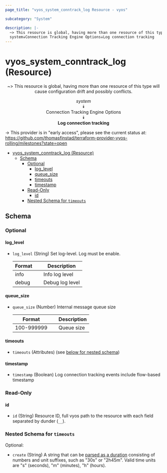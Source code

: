 ```yaml
---
page_title: "vyos_system_conntrack_log Resource - vyos"

subcategory: "System"

description: |-
  ~> This resource is global, having more than one resource of this type will cause configuration drift and possibly conflicts.
  system⯯Connection Tracking Engine Options⯯Log connection tracking
---
```


# vyos_system_conntrack_log (Resource)
<center>

~> This resource is global, having more than one resource of this type will cause configuration drift and possibly conflicts.

*system*  
⯯  
Connection Tracking Engine Options  
⯯  
**Log connection tracking**


</center>

-> This provider is in "early access", please see the current status at: https://github.com/thomasfinstad/terraform-provider-vyos-rolling/milestones?state=open

<!--TOC-->

- [vyos_system_conntrack_log (Resource)](#vyos_system_conntrack_log-resource)
  - [Schema](#schema)
    - [Optional](#optional)
      - [log_level](#log_level)
      - [queue_size](#queue_size)
      - [timeouts](#timeouts)
      - [timestamp](#timestamp)
    - [Read-Only](#read-only)
      - [id](#id)
    - [Nested Schema for `timeouts`](#nested-schema-for-timeouts)

<!--TOC-->

<!-- schema generated by tfplugindocs -->
## Schema

### Optional

#### log_level
- `log_level` (String) Set log-level. Log must be enable.

    |  Format  &emsp;|  Description      |
    |----------|-------------------|
    |  info    &emsp;|  Info log level   |
    |  debug   &emsp;|  Debug log level  |
#### queue_size
- `queue_size` (Number) Internal message queue size

    |  Format      &emsp;|  Description  |
    |--------------|---------------|
    |  100-999999  &emsp;|  Queue size   |
#### timeouts
- `timeouts` (Attributes) (see [below for nested schema](#nestedatt--timeouts))
#### timestamp
- `timestamp` (Boolean) Log connection tracking events include flow-based timestamp

### Read-Only

#### id
- `id` (String) Resource ID, full vyos path to the resource with each field separated by dunder (`__`).

<a id="nestedatt--timeouts"></a>
### Nested Schema for `timeouts`

Optional:

- `create` (String) A string that can be [parsed as a duration](https://pkg.go.dev/time#ParseDuration) consisting of numbers and unit suffixes, such as &#34;30s&#34; or &#34;2h45m&#34;. Valid time units are &#34;s&#34; (seconds), &#34;m&#34; (minutes), &#34;h&#34; (hours).
